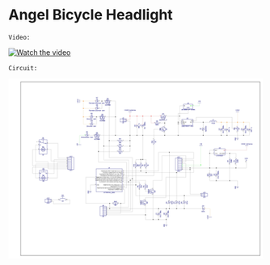 # Angel Bicycle Headlight
	Video:
[![Watch the video](https://img.youtube.com/vi/RRmrs38E31U/0.jpg)](https://youtu.be/RRmrs38E31U)

	Circuit:
![Angel Bicycle Headlight Image](https://raw.githubusercontent.com/byNickSan/Angel-Motorcycle-Headlight/master/Circuit/Bicycle%20headlight.jpg)
